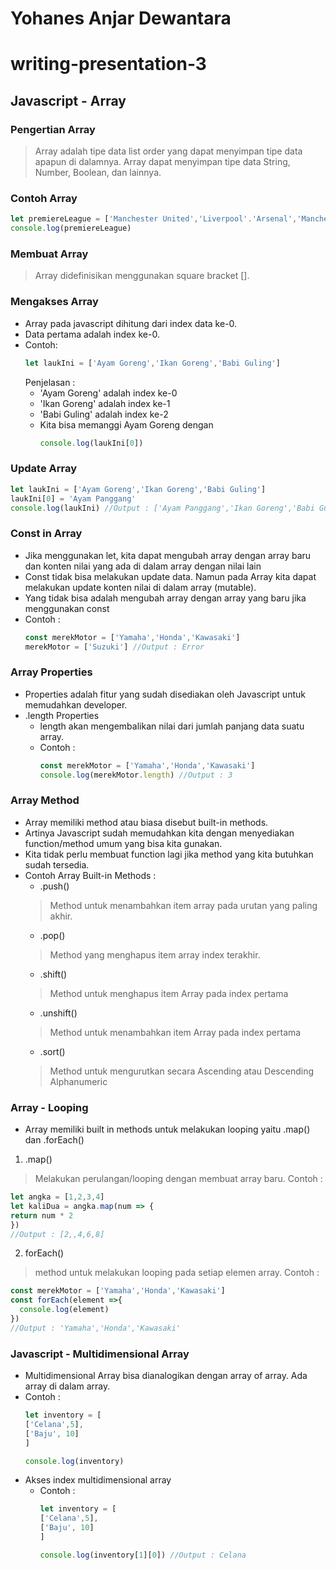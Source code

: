 # Yohanes Anjar Dewantara
# writing-presentation-3

## Javascript - Array<br>
### Pengertian Array
> Array adalah tipe data list order yang dapat menyimpan tipe data apapun di dalamnya. Array dapat menyimpan tipe data String, Number, Boolean, dan lainnya.
### Contoh Array
```Javascript
let premiereLeague = ['Manchester United','Liverpool'.'Arsenal','Manchester City', 'Chelsea','Tottenham Hotspur']
console.log(premiereLeague)
```
### Membuat Array
> Array didefinisikan menggunakan square bracket [].
### Mengakses Array
- Array pada javascript dihitung dari index data ke-0.
- Data pertama adalah index ke-0.
- Contoh:
  ```Javascript
  let laukIni = ['Ayam Goreng','Ikan Goreng','Babi Guling']
  ```
  Penjelasan :
  - 'Ayam Goreng' adalah index ke-0
  - 'Ikan Goreng' adalah index ke-1
  - 'Babi Guling' adalah index ke-2
  - Kita bisa memanggi Ayam Goreng dengan
    ```Javascript
    console.log(laukIni[0])
    ```
### Update Array
```Javascript
let laukIni = ['Ayam Goreng','Ikan Goreng','Babi Guling']
laukIni[0] = 'Ayam Panggang'
console.log(laukIni) //Output : ['Ayam Panggang','Ikan Goreng','Babi Guling']
```
### Const in Array
- Jika menggunakan let, kita dapat mengubah array  dengan array baru dan konten nilai yang ada di dalam array dengan nilai lain
- Const tidak bisa melakukan update data. Namun pada Array kita dapat melakukan update konten nilai di dalam array (mutable).
- Yang tidak bisa adalah mengubah array dengan array yang baru jika menggunakan const
- Contoh :
  ```Javascript
  const merekMotor = ['Yamaha','Honda','Kawasaki']
  merekMotor = ['Suzuki'] //Output : Error
  ```
### Array Properties
- Properties adalah fitur yang sudah disediakan oleh Javascript untuk memudahkan developer.
- .length Properties
  - length akan mengembalikan nilai dari jumlah panjang data suatu array.
  - Contoh :
    ```Javascript
    const merekMotor = ['Yamaha','Honda','Kawasaki']
    console.log(merekMotor.length) //Output : 3
    ```
### Array Method
- Array memiliki method atau biasa disebut built-in methods.
- Artinya Javascript sudah memudahkan kita dengan menyediakan function/method umum yang bisa kita gunakan.
- Kita tidak perlu membuat function lagi jika method yang kita butuhkan sudah tersedia.
- Contoh Array Built-in Methods :
  - .push()
  > Method untuk menambahkan item  array pada urutan yang paling akhir.
  - .pop()
  > Method yang menghapus item array index terakhir.
  - .shift()
  > Method untuk menghapus item Array pada index pertama
  - .unshift()
  > Method untuk menambahkan item Array pada index pertama
  - .sort()
  > Method untuk mengurutkan secara Ascending atau Descending Alphanumeric
### Array - Looping
- Array memiliki built in methods untuk melakukan looping yaitu .map() dan .forEach()
1. .map()
> Melakukan perulangan/looping dengan membuat array baru.
Contoh :
```Javascript
let angka = [1,2,3,4]
let kaliDua = angka.map(num => {
return num * 2
})
//Output : [2,,4,6,8]
```
2. forEach()
> method untuk melakukan looping pada setiap elemen array.
Contoh :
```Javascript
const merekMotor = ['Yamaha','Honda','Kawasaki']
const forEach(element =>{
  console.log(element)
})
//Output : 'Yamaha','Honda','Kawasaki'
```
### Javascript - Multidimensional Array
- Multidimensional Array bisa dianalogikan dengan array of array. Ada array di dalam array.
- Contoh :
  ```Javascript
  let inventory = [
  ['Celana',5],
  ['Baju', 10]
  ]
  
  console.log(inventory)
  ```
- Akses index multidimensional array
  - Contoh :
    ```Javascript
    let inventory = [
    ['Celana',5],
    ['Baju', 10]
    ]
  
    console.log(inventory[1][0]) //Output : Celana
    ```
